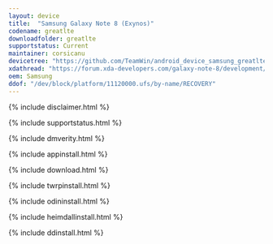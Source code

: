 ```yaml
---
layout: device
title:  "Samsung Galaxy Note 8 (Exynos)"
codename: greatlte
downloadfolder: greatlte
supportstatus: Current
maintainer: corsicanu
devicetree: "https://github.com/TeamWin/android_device_samsung_greatlte"
xdathread: "https://forum.xda-developers.com/galaxy-note-8/development/recovery-galaxy-note-8-t3832962"
oem: Samsung
ddof: "/dev/block/platform/11120000.ufs/by-name/RECOVERY"
---
```


{% include disclaimer.html %}

{% include supportstatus.html %}

{% include dmverity.html %}

{% include appinstall.html %}

{% include download.html %}

{% include twrpinstall.html %}

{% include odininstall.html %}

{% include heimdallinstall.html %}

{% include ddinstall.html %}
